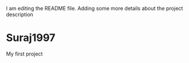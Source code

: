 I am editing the README file. Adding some more details about the project description
# Suraj1997
My first project
